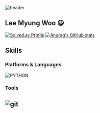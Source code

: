 

![header](https://capsule-render.vercel.app/api?type=cylinder&color=gradient&height=200&section=header&text=Welcome!%20&fontSize=90&TextBg=True&animation=fadeIn&fontcolor=ffffff&desc=Hi%20%I'm%20%20Fishphobia&descAlignY=75)

## Lee Myung Woo 😃

[![Solved.ac Profile](http://mazassumnida.wtf/api/v2/generate_badge?boj=fishphobia)](https://solved.ac/fishphobia/)
[![Anurag's GitHub stats](https://github-readme-stats.vercel.app/api?username=Fishphobiagg)](https://github.com/anuraghazra/github-readme-stats)


## Skills
### Platforms & Languages
![PYTHON](https://img.shields.io/badge/Python-3776AB.svg?&style=for-the-badge&logo=Python&logoColor=yellow)
### Tools
![git](https://img.shields.io/badge/git-F05032.svg?&style=for-the-badge&logo=git&logoColor=white)
---




<!---
Fishphobiagg/Fishphobiagg is a ✨ special ✨ repository because its `README.md` (this file) appears on your GitHub profile.
You can click the Preview link to take a look at your changes.
--->
